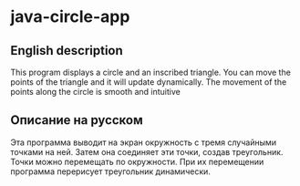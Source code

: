 # java-circle-app

## English description
This program displays a circle and an inscribed triangle. You can move the points of the triangle and it will update dynamically. 
The movement of the points along the circle is smooth and intuitive

## Описание на русском
Эта программа выводит на экран окружность с тремя случайными точками на ней.
Затем она соединяет эти точки, создав треугольник.
Точки можно перемещать по окружности.
При их перемещении программа перерисует треугольник динамически.